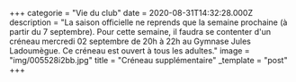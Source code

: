 +++
categorie = "Vie du club"
date = 2020-08-31T14:32:28.000Z
description = "La saison officielle ne reprends que la semaine prochaine (à partir du 7 septembre). Pour cette semaine, il faudra se contenter d'un créneau mercredi 02 septembre de 20h à 22h au Gymnase Jules Ladoumègue. Ce créneau est ouvert à tous les adultes."
image = "img/005528i2bb.jpg"
title = "Créneau supplémentaire"
_template = "post"
+++


